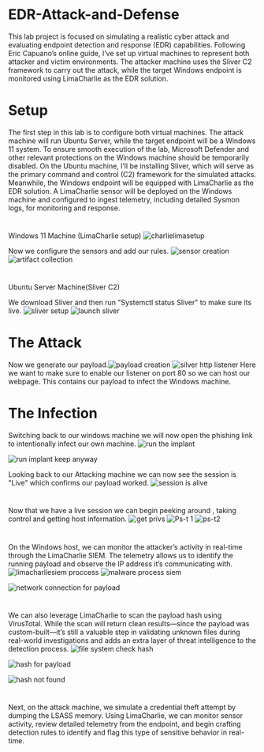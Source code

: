 # EDR-Attack-and-Defense
This lab project is focused on simulating a realistic cyber attack and evaluating endpoint detection and response (EDR) capabilities. Following Eric Capuano’s online guide, I’ve set up virtual machines to represent both attacker and victim environments. The attacker machine uses the Sliver C2 framework to carry out the attack, while the target Windows endpoint is monitored using LimaCharlie as the EDR solution.
# Setup
The first step in this lab is to configure both virtual machines. The attack machine will run Ubuntu Server, while the target endpoint will be a Windows 11 system. To ensure smooth execution of the lab, Microsoft Defender and other relevant protections on the Windows machine should be temporarily disabled. On the Ubuntu machine, I’ll be installing Sliver, which will serve as the primary command and control (C2) framework for the simulated attacks. Meanwhile, the Windows endpoint will be equipped with LimaCharlie as the EDR solution. A LimaCharlie sensor will be deployed on the Windows machine and configured to ingest telemetry, including detailed Sysmon logs, for monitoring and response.
#
Windows 11 Machine (LimaCharlie setup)
![charlielimasetup](https://github.com/user-attachments/assets/1fc8b45c-4031-46ee-96a1-35d691885f67)
 
 Now we configure the sensors and add our rules.
![sensor creation](https://github.com/user-attachments/assets/3b4d7114-6d81-493c-aa12-4fa2ca19a983)
![artifact collection](https://github.com/user-attachments/assets/4dc17047-fc61-4c7a-b00d-14ba9cda5897)
#
Ubuntu Server Machine(Sliver C2)

We download Sliver and then run "Systemctl status Sliver" to make sure its live.
![sliver setup](https://github.com/user-attachments/assets/f2066c80-b2d9-4655-9c60-e52b505392f4)
![launch sliver](https://github.com/user-attachments/assets/a2186a1a-acc1-49de-939d-104bae5d21be)

# The Attack
Now we generate our payload.![payload creation](https://github.com/user-attachments/assets/5098f23b-e53f-42bf-b80a-ec9f5bc6798f)
![silver http listener](https://github.com/user-attachments/assets/749a90e9-4901-40b8-9d33-58f79b061407)
Here we want to make sure to enable our listener on port 80 so we can host our webpage. This contains our payload to infect the Windows machine.
# The Infection
Switching back to our windows machine we will now open the phishing link to intentionally infect our own machine.
![run the implant](https://github.com/user-attachments/assets/3fe75ae5-aea6-49c7-b262-5b228b606c9c)

![run implant keep anyway](https://github.com/user-attachments/assets/e94be526-8170-471a-9281-0ff1a17975a2)

Looking back to our Attacking machine we can now see the session is "Live" which confirms our payload worked.
![session is alive](https://github.com/user-attachments/assets/0d93775d-8ef7-4a51-8292-25a73097137f)
#
Now that we have a live session we can begin peeking around , taking control and getting host information.
![get privs](https://github.com/user-attachments/assets/eb681827-856f-486b-9f20-0090e0622d6f)
![Ps-t 1](https://github.com/user-attachments/assets/d497e68c-7c43-45b1-9987-46eb4492d7c0)
![ps-t2](https://github.com/user-attachments/assets/d9fd95a5-4cba-4cb8-a10d-5b01d7b03504)
#

On the Windows host, we can monitor the attacker’s activity in real-time through the LimaCharlie SIEM. The telemetry allows us to identify the running payload and observe the IP address it’s communicating with.
![limacharliesiem proccess](https://github.com/user-attachments/assets/1c13d7b8-a711-4d96-8040-10788c136682)
![malware process siem](https://github.com/user-attachments/assets/6a645b48-71ba-4597-9130-eced605f5403)

![network connection for payload](https://github.com/user-attachments/assets/604bb875-27be-4651-aba4-82f04df9902f)
#
We can also leverage LimaCharlie to scan the payload hash using VirusTotal. While the scan will return clean results—since the payload was custom-built—it’s still a valuable step in validating unknown files during real-world investigations and adds an extra layer of threat intelligence to the detection process.
![file system check hash](https://github.com/user-attachments/assets/5213a8d1-a1c4-4574-917c-693cbf737ecc)

![hash for payload](https://github.com/user-attachments/assets/14f2647b-d069-42b0-911c-b13f9545cebf)

![hash not found](https://github.com/user-attachments/assets/2de3f09a-af4c-4a00-b34c-552f4d4743d0)
#
Next, on the attack machine, we simulate a credential theft attempt by dumping the LSASS memory. Using LimaCharlie, we can monitor sensor activity, review detailed telemetry from the endpoint, and begin crafting detection rules to identify and flag this type of sensitive behavior in real-time.
